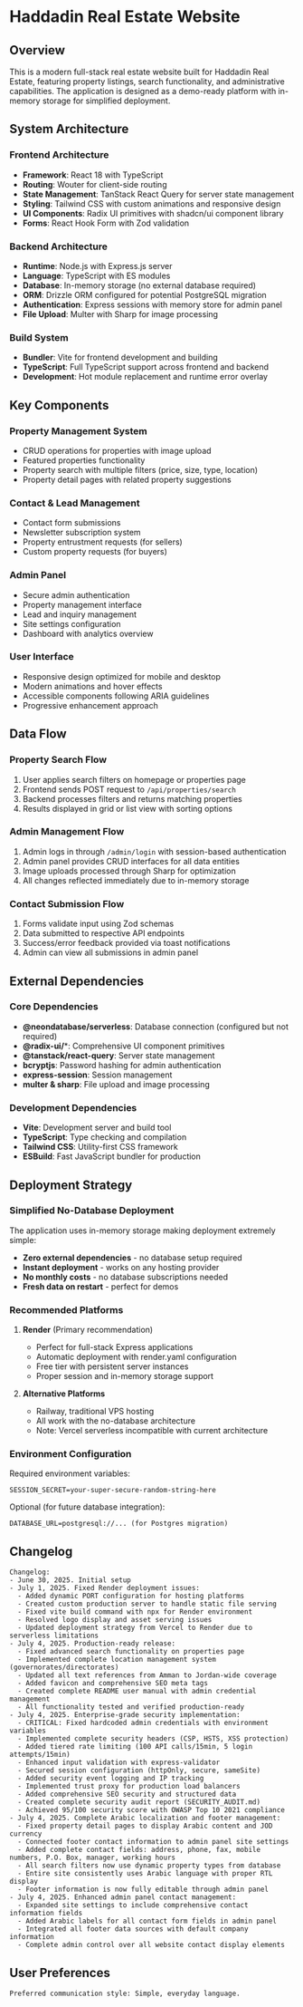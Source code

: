 # Haddadin Real Estate Website

## Overview

This is a modern full-stack real estate website built for Haddadin Real Estate, featuring property listings, search functionality, and administrative capabilities. The application is designed as a demo-ready platform with in-memory storage for simplified deployment.

## System Architecture

### Frontend Architecture
- **Framework**: React 18 with TypeScript
- **Routing**: Wouter for client-side routing
- **State Management**: TanStack React Query for server state management
- **Styling**: Tailwind CSS with custom animations and responsive design
- **UI Components**: Radix UI primitives with shadcn/ui component library
- **Forms**: React Hook Form with Zod validation

### Backend Architecture
- **Runtime**: Node.js with Express.js server
- **Language**: TypeScript with ES modules
- **Database**: In-memory storage (no external database required)
- **ORM**: Drizzle ORM configured for potential PostgreSQL migration
- **Authentication**: Express sessions with memory store for admin panel
- **File Upload**: Multer with Sharp for image processing

### Build System
- **Bundler**: Vite for frontend development and building
- **TypeScript**: Full TypeScript support across frontend and backend
- **Development**: Hot module replacement and runtime error overlay

## Key Components

### Property Management System
- CRUD operations for properties with image upload
- Featured properties functionality
- Property search with multiple filters (price, size, type, location)
- Property detail pages with related property suggestions

### Contact & Lead Management
- Contact form submissions
- Newsletter subscription system
- Property entrustment requests (for sellers)
- Custom property requests (for buyers)

### Admin Panel
- Secure admin authentication
- Property management interface
- Lead and inquiry management
- Site settings configuration
- Dashboard with analytics overview

### User Interface
- Responsive design optimized for mobile and desktop
- Modern animations and hover effects
- Accessible components following ARIA guidelines
- Progressive enhancement approach

## Data Flow

### Property Search Flow
1. User applies search filters on homepage or properties page
2. Frontend sends POST request to `/api/properties/search`
3. Backend processes filters and returns matching properties
4. Results displayed in grid or list view with sorting options

### Admin Management Flow
1. Admin logs in through `/admin/login` with session-based authentication
2. Admin panel provides CRUD interfaces for all data entities
3. Image uploads processed through Sharp for optimization
4. All changes reflected immediately due to in-memory storage

### Contact Submission Flow
1. Forms validate input using Zod schemas
2. Data submitted to respective API endpoints
3. Success/error feedback provided via toast notifications
4. Admin can view all submissions in admin panel

## External Dependencies

### Core Dependencies
- **@neondatabase/serverless**: Database connection (configured but not required)
- **@radix-ui/***: Comprehensive UI component primitives
- **@tanstack/react-query**: Server state management
- **bcryptjs**: Password hashing for admin authentication
- **express-session**: Session management
- **multer & sharp**: File upload and image processing

### Development Dependencies
- **Vite**: Development server and build tool
- **TypeScript**: Type checking and compilation
- **Tailwind CSS**: Utility-first CSS framework
- **ESBuild**: Fast JavaScript bundler for production

## Deployment Strategy

### Simplified No-Database Deployment
The application uses in-memory storage making deployment extremely simple:
- **Zero external dependencies** - no database setup required
- **Instant deployment** - works on any hosting provider
- **No monthly costs** - no database subscriptions needed
- **Fresh data on restart** - perfect for demos

### Recommended Platforms
1. **Render** (Primary recommendation)
   - Perfect for full-stack Express applications
   - Automatic deployment with render.yaml configuration
   - Free tier with persistent server instances
   - Proper session and in-memory storage support

2. **Alternative Platforms**
   - Railway, traditional VPS hosting
   - All work with the no-database architecture
   - Note: Vercel serverless incompatible with current architecture

### Environment Configuration
Required environment variables:
```
SESSION_SECRET=your-super-secure-random-string-here
```

Optional (for future database integration):
```
DATABASE_URL=postgresql://... (for Postgres migration)
```

## Changelog

```
Changelog:
- June 30, 2025. Initial setup
- July 1, 2025. Fixed Render deployment issues:
  - Added dynamic PORT configuration for hosting platforms
  - Created custom production server to handle static file serving
  - Fixed vite build command with npx for Render environment
  - Resolved logo display and asset serving issues
  - Updated deployment strategy from Vercel to Render due to serverless limitations
- July 4, 2025. Production-ready release:
  - Fixed advanced search functionality on properties page
  - Implemented complete location management system (governorates/directorates)
  - Updated all text references from Amman to Jordan-wide coverage
  - Added favicon and comprehensive SEO meta tags
  - Created complete README user manual with admin credential management
  - All functionality tested and verified production-ready
- July 4, 2025. Enterprise-grade security implementation:
  - CRITICAL: Fixed hardcoded admin credentials with environment variables
  - Implemented complete security headers (CSP, HSTS, XSS protection)
  - Added tiered rate limiting (100 API calls/15min, 5 login attempts/15min)
  - Enhanced input validation with express-validator
  - Secured session configuration (httpOnly, secure, sameSite)
  - Added security event logging and IP tracking
  - Implemented trust proxy for production load balancers
  - Added comprehensive SEO security and structured data
  - Created complete security audit report (SECURITY_AUDIT.md)
  - Achieved 95/100 security score with OWASP Top 10 2021 compliance
- July 4, 2025. Complete Arabic localization and footer management:
  - Fixed property detail pages to display Arabic content and JOD currency
  - Connected footer contact information to admin panel site settings
  - Added complete contact fields: address, phone, fax, mobile numbers, P.O. Box, manager, working hours
  - All search filters now use dynamic property types from database
  - Entire site consistently uses Arabic language with proper RTL display
  - Footer information is now fully editable through admin panel
- July 4, 2025. Enhanced admin panel contact management:
  - Expanded site settings to include comprehensive contact information fields
  - Added Arabic labels for all contact form fields in admin panel
  - Integrated all footer data sources with default company information
  - Complete admin control over all website contact display elements
```

## User Preferences

```
Preferred communication style: Simple, everyday language.
```